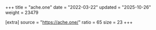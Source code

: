 +++
title = "ache.one"
date = "2022-03-22"
updated = "2025-10-26"
weight = 23479

[extra]
source = "https://ache.one/"
ratio = 65
size = 23
+++
